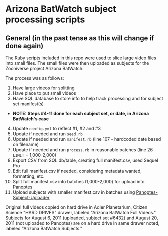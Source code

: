 # Arizona BatWatch subject processing scripts

## General (in the past tense as this will change if done again)

The Ruby scripts included in this repo were used to slice large video files into small files. The small files were then uploaded as subjects for the Zooniverse project Arizona BatWatch. 

The process was as follows:

1. Have large videos for splitting
2. Have place to put small videos
3. Have SQL database to store info to help track processing and for subject set manifest(s)
  * **NOTE: Steps #4-11 done for each subject set, or date, in Arizona BatWatch's case**
4. Update `config.yml` to reflect #1, #2 and #3
5. Update if needed and run `seed.rb`
6. Update if needed and run `manifest.rb` (line 107 - hardcoded date based on filename)
7. Update if needed and run `process.rb` in reasonable batches (line 26 `LIMIT` = 1,000-2,000)
8. Export CSV from SQL db/table, creating full manifest.csv, used Sequel Pro
9. Edit full manifest.csv if needed, considering metadata wanted, formatting, etc.
10. Split full manifest.csv into batches (1,000-2,000) for upload into Panoptes
11. Upload subjects with smaller manifest.csv in batches using [Panoptes-Subject-Uploader](https://github.com/zooniverse/panoptes-subject-uploader)

Original full videos copied on hard drive in Adler Planetarium, Citizen Science "HARD DRIVES" drawer, labeled "Arizona BatWatch Full Videos."
Subjects for August 6, 2011 (uploaded, subject set #6432) and August 20, 2011 (not uploaded to Panoptes) are on a hard drive in same drawer noted, labeled "Arizona BatWatch Subjects."
